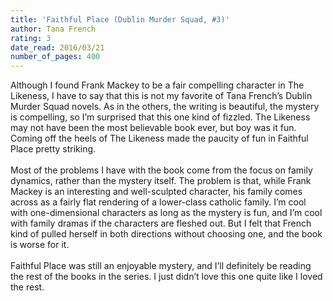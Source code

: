 ```yaml
---
title: 'Faithful Place (Dublin Murder Squad, #3)'
author: Tana French
rating: 3
date_read: 2016/03/21
number_of_pages: 400
---
```


Although I found Frank Mackey to be a fair compelling character in The Likeness, I have to say that this is not my favorite of Tana French’s Dublin Murder Squad novels. As in the others, the writing is beautiful, the mystery is compelling, so I’m surprised that this one kind of fizzled. The Likeness may not have been the most believable book ever, but boy was it fun. Coming off the heels of The Likeness made the paucity of fun in Faithful Place pretty striking.<br/><br/>Most of the problems I have with the book come from the focus on family dynamics, rather than the mystery itself. The problem is that, while Frank Mackey is an interesting and well-sculpted character, his family comes across as a fairly flat rendering of a lower-class catholic family. I’m cool with one-dimensional characters as long as the mystery is fun, and I’m cool with family dramas if the characters are fleshed out. But I felt that French kind of pulled herself in both directions without choosing one, and the book is worse for it.<br/><br/>Faithful Place was still an enjoyable mystery, and I’ll definitely be reading the rest of the books in the series. I just didn’t love this one quite like I loved the rest.